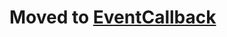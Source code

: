 Moved to [EventCallback](https://github.com/byoutline/EventCallback/) 
=====================================================================